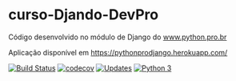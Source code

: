 # curso-Djando-DevPro
Código desenvolvido no módulo de Django do www.python.pro.br

Aplicação disponível em https://pythonprodjango.herokuapp.com/

[![Build Status](https://app.travis-ci.com/HenriqueCCdA/cursoDjangoDevPro.svg?branch=main)](https://app.travis-ci.com/HenriqueCCdA/cursoDjangoDevPro)
[![codecov](https://codecov.io/gh/HenriqueCCdA/cursoDjangoDevPro/branch/main/graph/badge.svg?token=BBBZNJBJ1P)](https://codecov.io/gh/HenriqueCCdA/cursoDjangoDevPro)
[![Updates](https://pyup.io/repos/github/pythonprobr/curso-django/shield.svg)](https://pyup.io/repos/github/pythonprobr/curso-django/)
[![Python 3](https://pyup.io/repos/github/pythonprobr/curso-django/python-3-shield.svg)](https://pyup.io/repos/github/pythonprobr/curso-django/)